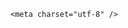 <!DOCTYPE html>
<html lang="zh-CN">

<head>
    
<title>济南商铺起火，有银行网点被烧，银行里的钱如果被烧了怎么办？需要补印吗？_腾讯新闻</title>
<meta name="keywords" content="济南,现金,火灾,钞票,网点,起火,山东,央行,中国人民银行">
<meta name="description" content="极目新闻记者 柳琛琛5月29日，山东省济南市历下区应急管理局通报，上午10时55分左右，济南泉城路中段一商铺发生火灾。截至目前，火已扑灭，5人受轻微伤送医院治疗，另有1人失联。省市区已启动应急处置机制，起火原因正在调查。当日13时10分许，现场已拉起警戒线，多辆消防车辆停靠在路边。公安民警劝阻市民进入警戒线内，烧...">
<meta name="author" content="腾讯网">
<meta name="copyright" content="Copyright 1998 - 2025 Tencent. All Rights Reserved">
<meta property="og:type" content="news" />

<meta property="og:title" content="济南商铺起火，有银行网点被烧，银行里的钱如果被烧了怎么办？需要补印吗？_腾讯新闻" />
<meta property="og:description" content="极目新闻记者 柳琛琛5月29日，山东省济南市历下区应急管理局通报，上午10时55分左右，济南泉城路中段一商铺发生火灾。截至目前，火已扑灭，5人受轻微伤送医院治疗，另有1人失联。省市区已启动应急处置机制，起火原因正在调查。当日13时10分许，现场已拉起警戒线，多辆消防车辆停靠在路边。公安民警劝阻市民进入警戒线内，烧..." />
<meta property="og:url" content="https://news.qq.com/rain/a/20250529Q05N5100" />
<meta property="og:image" content="https://inews.gtimg.com/news_ls/OzOUcODlMwKSkdMhiuc7zlaeKZLYSDv-7CIl6q0_Dn0hMAA_640330/0" />
<meta property="article:author" content="" />
<meta property="article:published_time" content="2025-05-29 16:50:32" />
<meta property="category" content="" />

    <meta charset="utf-8" />
<meta http-equiv="X-UA-Compatible" content="IE=Edge" />
<meta name="viewport" content="width=device-width, initial-scale=1, shrink-to-fit=no" />
<link rel="dns-prefetch" href="mat1.gtimg.com">
<link rel="dns-prefetch" href="i.news.qq.com">
<link rel="shortcut icon" href="https://mat1.gtimg.com/qqcdn/qqindex2021/favicon.ico">
<script nomodule="true" src="https://mat1.gtimg.com/qqcdn/qqindex2021/common-static/20240515201444/core3-37-1.min.js"></script>
<script>
  try {
    if (!window.IntersectionObserver) {
      var observerScript = document.createElement('script');
      observerScript.src = "https://mat1.gtimg.com/qqcdn/qqindex2021/common-static/20241024141058/intersection-observer-polyfill.js";
      document.head.appendChild(observerScript);
    }
  } catch (error) {}
</script>

<script>
  try {
    if (!Element.prototype.scrollTo) {
      var scrollScript = document.createElement('script');
      scrollScript.src = "https://mat1.gtimg.com/qqcdn/qqindex2021/common-static/20241025153001/scroll-behavior-polyfill.js";
      document.head.appendChild(scrollScript);
    }
  } catch (error) {}
</script>
<script>
  try {
    if ('scrollRestoration' in window.history) {
      window.history.scrollRestoration = 'manual';
    }
    window.isPcClient = Boolean(window.electron) && (
      window.navigator.userAgent.indexOf('pc-client') > 0 ||
      window.navigator.userAgent.indexOf('TencentNews') > 0
    );
  } catch {}
</script>
<script>
  try {
    if (window.isPcClient) {
      var bodyStyle = document.createElement('style');
      bodyStyle.innerText = 'body{ zoom: 0.95 }';
      document.head.appendChild(bodyStyle);
    }
  } catch {}
</script>
<script>
  window.DATA = {"iNewsRecommendLevel":1,"questionInfo":{"title":"济南商铺起火，有银行网点被烧，银行里的钱如果被烧了怎么办？需要补印吗？","url":"http://view.inews.qq.com/a/20250529Q05N5100","abstract":"","id":"20250529Q05N5100","longtitle":"济南商铺起火，有银行网点被烧，银行里的钱如果被烧了怎么办？","question_short_title":"济南商铺起火，有银行网点被烧，银行里的钱如果被烧了怎么办？需要补印吗？","relate_extend_infos":[{"id":"20250529A05GHM00","longtitle":"济南一商铺突发火灾：5人轻伤送医，1人失联，火灾中有银行网点被烧","picShowType":"90092","thumbnails_qqnews":["https://inews.gtimg.com/news_ls/ORbqiQ1f7FreC4oafUsoFx7xMalerElGB8sNPQLGxE5jAAA_294195/0"],"title":"济南一商铺突发火灾：5人轻伤送医，1人失联，火灾中有银行网点被烧","url":"https://view.inews.qq.com/a/20250529A05GHM00","abstract":"极目新闻记者 柳琛琛5月29日，山东省济南市历下区应急管理局通报，上午10时55分左右，济南泉城路中段一商铺发生火灾。截至目前，火已扑灭，5人受轻微伤送医院治疗，另有1人失联。省市区已启动应急处置机制，起火原因正在调查。当日13时10分许，现场已拉起警戒线，多辆消防车辆停靠在路边。公安民警劝阻市民进入警戒线内，烧...","articletype":"0"}],"thumbnails_qqnews":["https://inews.gtimg.com/om_ls/Orocq9cbECydQd26Vexsdzau8sAKWeUQefKXWx2C9HgsEAA_294195/0"]},"remarks":"","url":"https://view.inews.qq.com/a/20250529Q05N5100","adInfo":{"openAds":1,"openAdsComment":1,"openAdsPhotos":1,"openAdsText":1,"openRelatedNewsAd":1},"article_category":"229","channelEntryJumpType":1,"copyright_wording_share":"免责声明","detail_entry":{"is_orignal":1,"orignal_entry":1},"enableDiffusion":1,"extra_property":{"FeedbackDetailDisableInsert":1,"zanSkinType":""},"news_update_time":1748520939,"title":"济南商铺起火，有银行网点被烧，银行里的钱如果被烧了怎么办？需要补印吗？","FadCid":"","abstract":"","forbidCommentUpDown":0,"likeInfo":0,"news_app_recommend_status":4,"shareImg":"https://inews.gtimg.com/om_ls/Orocq9cbECydQd26Vexsdzau8sAKWeUQefKXWx2C9HgsEAA_870492/0","atype":232,"question_id":"","relate_extend_infos":{"longTitle":"济南一商铺突发火灾：5人轻伤送医，1人失联，火灾中有银行网点被烧","title":"济南一商铺突发火灾：5人轻伤送医，1人失联，火灾中有银行网点被烧","url":"http://view.inews.qq.com/a/20250529A05GHM00","abstract":"极目新闻记者 柳琛琛5月29日，山东省济南市历下区应急管理局通报，上午10时55分左右，济南泉城路中段一商铺发生火灾。截至目前，火已扑灭，5人受轻微伤送医院治疗，另有1人失联。省市区已启动应急处置机制，起火原因正在调查。当日13时10分许，现场已拉起警戒线，多辆消防车辆停靠在路边。公安民警劝阻市民进入警戒线内，烧...","id":"20250529A05GHM00","imgURL":"https://inews.gtimg.com/news_ls/ORbqiQ1f7FreC4oafUsoFx7xMalerElGB8sNPQLGxE5jAAA_640330/0","imgURLSmall":"https://inews.gtimg.com/news_ls/ORbqiQ1f7FreC4oafUsoFx7xMalerElGB8sNPQLGxE5jAAA_150120/0"},"already_answer":false,"card":{"chlid":"22983986","update_frequency":"1970-01-01 08:00:00","vip_icon_night":"http://inews.gtimg.com/newsapp_ls/0/14876052067/0","vip_place":"left","cpLevel":2,"desc":"腾讯新闻问答课代表，结合当下热点新闻和网友热议，发现好问题，期待好回答。","msgEntry":1,"uin":"ecbe89d289b6198c7996f16538ebc224f9","vip_type":"30012","suid":"8QMc339d5IQeuTzY5QN3","liveInfo":{},"chlname":"问答课代表","vip_desc":"腾讯新闻问答课代表官方账号","vip_type_new":"30012","icon":"https://inews.gtimg.com/om_ls/OPBO91JgEbYG-O62jC2hCRA_yoydsA8oEANb87pxgNxKgAA_200200/0","vip_icon":"http://inews.gtimg.com/newsapp_ls/0/14876051701/0"},"categoryrray":{"category_id":"229","sub_category_id":"814"},"commentid":"","content":null,"disableDeclare":1,"answer_num":2,"all_long_pic":1,"attribute":{},"closeCommentBanner":0,"emojiSwitch":1,"id":"20250529Q05N5100","isSensitive":0,"is_deleted":0,"ret":0,"shareDesc":"腾讯新闻","time":"2025-05-29 15:01:35","content_words_num":31,"copyright_share":"本文来自腾讯新闻客户端创作者，不代表腾讯新闻的观点和立场。","self_declare":{"declare":"个人观点，仅供参考"},"surl":"https://view.inews.qq.com/a/20250529Q05N5100","ai_switch":true,"emojiRelatedSwitch":1,"final_declare":["个人观点，仅供参考"],"intro":"","safe_cntl":{"close_all_ad":0,"close_all_emoticon_comment":0,"close_all_favorite":0,"close_share_pull":0,"close_all_rel":0,"close_comment_dislike":0,"close_global_news_sis":0,"close_relate_thing":0,"emoticon_comment_mode":0},"cms_id":"20250529Q05N5100","articleId":"20250529Q06FPC00","article_type":232,"tags":"","desc":"极目新闻记者 柳琛琛5月29日，山东省济南市历下区应急管理局通报，上午10时55分左右，济南泉城路中段一商铺发生火灾。截至目前，火已扑灭，5人受轻微伤送医院治疗，另有1人失联。省市区已启动应急处置机制，起火原因正在调查。当日13时10分许，现场已拉起警戒线，多辆消防车辆停靠在路边。公安民警劝阻市民进入警戒线内，烧...","videoArr":[]};
</script>
<script>
  window.channelInfo = {"channelConfig":{"channelNav":[{"_auto_id":"1","active_alien_img":"","alien_img":"","channel_id":"news_news_home","is_local":"0","link":"https://www.qq.com","name_cn":"首页","name_en":"home"},{"_auto_id":"2","active_alien_img":"","alien_img":"","channel_id":"news_news_top","is_local":"0","link":"","name_cn":"要闻","name_en":"news"},{"_auto_id":"4","active_alien_img":"","alien_img":"","channel_id":"news_news_bj","is_local":"1","link":"","name_cn":"北京","name_en":"bj"},{"_auto_id":"5","active_alien_img":"","alien_img":"","channel_id":"news_news_finance","is_local":"0","link":"","name_cn":"财经","name_en":"finance"},{"_auto_id":"6","active_alien_img":"","alien_img":"","channel_id":"news_news_tech","is_local":"0","link":"","name_cn":"科技","name_en":"tech"},{"_auto_id":"7","active_alien_img":"","alien_img":"","channel_id":"tv","is_local":"0","link":"https://v.qq.com/channel/tv/?ptag=qqnews","name_cn":"电视剧","name_en":"tv"},{"_auto_id":"8","active_alien_img":"","alien_img":"","channel_id":"news_news_qa","is_local":"0","link":"","name_cn":"热问","name_en":"qa"},{"_auto_id":"9","active_alien_img":"","alien_img":"","channel_id":"news_news_ent","is_local":"0","link":"","name_cn":"娱乐","name_en":"ent"},{"_auto_id":"10","active_alien_img":"","alien_img":"","channel_id":"variety","is_local":"0","link":"https://v.qq.com/channel/variety/?ptag=qqnews","name_cn":"综艺","name_en":"variety"},{"_auto_id":"11","active_alien_img":"","alien_img":"","channel_id":"news_news_sports","is_local":"0","link":"","name_cn":"体育","name_en":"sports"},{"_auto_id":"13","active_alien_img":"","alien_img":"","channel_id":"news_news_nba","is_local":"0","link":"","name_cn":"NBA","name_en":"nba"},{"_auto_id":"14","active_alien_img":"","alien_img":"","channel_id":"news_news_world","is_local":"0","link":"","name_cn":"国际","name_en":"world"},{"_auto_id":"15","active_alien_img":"","alien_img":"","channel_id":"news_news_mil","is_local":"0","link":"","name_cn":"军事","name_en":"milite"},{"_auto_id":"16","active_alien_img":"","alien_img":"","channel_id":"news_news_auto","is_local":"0","link":"","name_cn":"汽车","name_en":"auto"},{"_auto_id":"17","active_alien_img":"","alien_img":"","channel_id":"news_news_house","is_local":"0","link":"","name_cn":"房产","name_en":"house"},{"_auto_id":"18","active_alien_img":"","alien_img":"","channel_id":"news_news_edu","is_local":"0","link":"","name_cn":"教育","name_en":"edu"},{"_auto_id":"19","active_alien_img":"","alien_img":"","channel_id":"news_news_antip","is_local":"0","link":"","name_cn":"健康","name_en":"health"},{"_auto_id":"20","active_alien_img":"","alien_img":"","channel_id":"news_news_video","is_local":"0","link":"","name_cn":"视频","name_en":"video"},{"_auto_id":"21","active_alien_img":"","alien_img":"","channel_id":"news_news_game","is_local":"0","link":"","name_cn":"游戏","name_en":"games"},{"_auto_id":"22","active_alien_img":"","alien_img":"","channel_id":"news_news_nchupin","is_local":"0","link":"","name_cn":"眼界","name_en":"chupin"},{"_auto_id":"24","active_alien_img":"","alien_img":"","channel_id":"news_news_football","is_local":"0","link":"","name_cn":"足球","name_en":"football"},{"_auto_id":"25","active_alien_img":"","alien_img":"","channel_id":"news_news_kepu","is_local":"0","link":"","name_cn":"科学","name_en":"kepu"},{"_auto_id":"26","active_alien_img":"","alien_img":"","channel_id":"news_news_digi","is_local":"0","link":"","name_cn":"数码","name_en":"digi"},{"_auto_id":"28","active_alien_img":"","alien_img":"","channel_id":"ymzx","is_local":"0","link":"https://gamer.qq.com/v2/cloudgame/game/96897?ichannel=txxwpc0Ftxxwpc1","name_cn":"元梦之星","name_en":"news_news_ymzx"},{"_auto_id":"31","active_alien_img":"","alien_img":"","channel_id":"movie","is_local":"0","link":"https://v.qq.com/channel/movie/?ptag=qqnews","name_cn":"电影","name_en":"movie"},{"_auto_id":"32","active_alien_img":"","alien_img":"","channel_id":"news_news_esport","is_local":"0","link":"","name_cn":"电竞","name_en":"esport"},{"_auto_id":"34","active_alien_img":"","alien_img":"","channel_id":"news_news_history","is_local":"0","link":"","name_cn":"历史","name_en":"history"},{"_auto_id":"35","active_alien_img":"","alien_img":"","channel_id":"news_news_baby","is_local":"0","link":"","name_cn":"育儿","name_en":"baby"},{"_auto_id":"36","active_alien_img":"","alien_img":"","channel_id":"hbjy","is_local":"0","link":"https://gp.qq.com/act/a20250421mnqlx/news.shtml","name_cn":"和平精英","name_en":"news_news_hbjy"},{"_auto_id":"37","active_alien_img":"","alien_img":"","channel_id":"cloud_gamer","is_local":"0","link":"https://gamer.qq.com/?ichannel=txxwpc0Ftxxwpc1","name_cn":"云游戏","name_en":"cloud_gamer"},{"_auto_id":"38","active_alien_img":"","alien_img":"","channel_id":"news_news_lic","is_local":"0","link":"","name_cn":"理财","name_en":"finance_licai"},{"_auto_id":"39","active_alien_img":"","alien_img":"","channel_id":"news_news_istock","is_local":"0","link":"","name_cn":"股票","name_en":"finance_stock"},{"_auto_id":"40","active_alien_img":"","alien_img":"","channel_id":"ren_min_shi_pin","is_local":"0","link":"https://news.qq.com/omn/author/8QMd3Hld74cbujbY?tab=om_video","name_cn":"人民视频","name_en":"ren_min_shi_pin"},{"_auto_id":"41","active_alien_img":"","alien_img":"","channel_id":"news_news_weather","is_local":"0","link":"https://tianqi.qq.com/index.htm","name_cn":"天气","name_en":"weather"}]}};
</script>
<script>
  window.articleConfig = {"rightConfig":[{"_auto_id":"1","category_key":"default","modules":"{\"moduleList\":[{\"title\":\"精选视频\",\"id\":\"video_album\",\"videoType\":\"tag\",\"videoId\":\"aUepxrtchGM=\"},{\"title\":\"下载条\",\"id\":\"download_banner\",\"isSticky\":1},{\"title\":\"热点榜\",\"id\":\"hot_rank_list\",\"isSticky\":1},{\"title\":\"广告推广\",\"id\":\"ssp_ad_module\",\"category\":\"ad_ssp\",\"loid\":\"109\",\"isSticky\":1}]}"}],"tonglanAdConfig":[],"bottomConfig":[],"videoAdConfig":[],"rightGameConfig":[]};
</script>
<script src="https://mat1.gtimg.com/www/js/emonitor/custom_ed041a23.js" charset="utf-8"></script>
<script>
  try {
    window.emonitorIns = emonitor.create({
      name: 'newsqq_quesionArticle',
      atta: {
        name: 'newsqq',
      },
      mode: '007',
    });
  } catch (err) {
    console.warn(err);
  }
</script>
<link href="https://mat1.gtimg.com/qqcdn/qqindex2021/common-static/hel/qqnews-pc-dc_20250529072057/static/css/qa.css" rel="stylesheet">

<script>window.__HEL_PRESET_META__={"qqnews-pc-components":{"app":{"id":1366,"name":"qqnews-pc-components","app_group_name":"qqnews-pc-components","proj_ver":{"map":{},"utime":0},"online_version":"qqnews-pc-components_20250515055747","build_version":"qqnews-pc-components_20250529071843","update_at":"2025-05-29T11:19:37.000Z","desc":"set by [init], from container [formal.pc.dc.sz100981] worker [0]"},"version":{"sub_app_name":"qqnews-pc-components","sub_app_version":"qqnews-pc-components_20250529071843","src_map":{"webDirPath":"https://mat1.gtimg.com/qqcdn/qqindex2021/common-static/hel/qqnews-pc-components_20250529071843","htmlIndexSrc":"https://mat1.gtimg.com/qqcdn/qqindex2021/common-static/hel/qqnews-pc-components_20250529071843/index.html","extractMode":"all","iframeSrc":"","chunkCssSrcList":["https://mat1.gtimg.com/qqcdn/qqindex2021/common-static/hel/qqnews-pc-components_20250529071843/static/css/index.css"],"chunkJsSrcList":["https://mat1.gtimg.com/qqcdn/qqindex2021/common-static/hel/qqnews-pc-components_20250529071843/static/js/index.js"],"staticCssSrcList":[],"staticJsSrcList":["https://mat1.gtimg.com/qqcdn/qqindex2021/static/20231212123233/react.production.min.js","https://mat1.gtimg.com/qqcdn/qqindex2021/static/20231212123233/react-dom.production.min.js","https://mat1.gtimg.com/qqcdn/qqindex2021/common-static/hel/hel-base-v16.js"],"relativeCssSrcList":[],"relativeJsSrcList":[],"privCssSrcList":[],"srvModSrcList":[],"srvModSrcIndex":"","headAssetList":[{"tag":"staticScript","append":false,"attrs":{"src":"https://mat1.gtimg.com/qqcdn/qqindex2021/static/20231212123233/react.production.min.js"}},{"tag":"staticScript","append":false,"attrs":{"src":"https://mat1.gtimg.com/qqcdn/qqindex2021/static/20231212123233/react-dom.production.min.js"}},{"tag":"staticScript","append":false,"attrs":{"src":"https://mat1.gtimg.com/qqcdn/qqindex2021/common-static/hel/hel-base-v16.js"}},{"tag":"script","append":true,"attrs":{"src":"https://mat1.gtimg.com/qqcdn/qqindex2021/common-static/hel/qqnews-pc-components_20250529071843/static/js/index.js","defer":""}},{"tag":"link","append":true,"attrs":{"href":"https://mat1.gtimg.com/qqcdn/qqindex2021/common-static/hel/qqnews-pc-components_20250529071843/static/css/index.css","rel":"stylesheet"}}],"bodyAssetList":[]},"update_at":"2025-05-29T11:19:36.000Z","create_at":"2025-05-29T11:19:36.000Z","_worker_id":"0","_is_backup":true}}}</script>
<script>window.__VIEW_PATH__="question.ejs";</script>
</head>

<body id="dc-question-body">
  <div id="root"></div>
    <iframe style="display: none;" src="https://i.news.qq.com/web_backend/getWebPacUid"></iframe>
<script src="https://mat1.gtimg.com/qqcdn/qqindex2021/common-static/20240805160928/react.production.min.js"></script>
<script src="https://mat1.gtimg.com/qqcdn/qqindex2021/common-static/20240805160928/react-dom.production.min.js"></script>
<script src="https://mat1.gtimg.com/qqcdn/qqindex2021/common-static/20241018171503/universal-report.min.js"></script>
<script defer type="text/javascript" src="https://mat1.gtimg.com/qqcdn/qqindex2021/libs/barrier/aria.js?appid=9327b8b06379d9d1728bbfbe2025ef9c" charset="utf-8"></script>
<script defer src="https://t.captcha.qq.com/TCaptcha.js"></script>
<script>document.cookie="hel_err=;path=/;";</script>
<script src="https://mat1.gtimg.com/qqcdn/qqindex2021/common-static/hel/hel-base-v16.js"></script>
<script src="https://mat1.gtimg.com/qqcdn/qqindex2021/common-static/hel/qqnews-pc-hel-entry_20250117174052/static/js/index.js"></script>
<link rel="preload" href="https://mat1.gtimg.com/qqcdn/qqindex2021/common-static/hel/qqnews-pc-dc_20250529072057/static/js/qa.js" as="script">
<link rel="preload" href="https://mat1.gtimg.com/qqcdn/qqindex2021/common-static/hel/qqnews-pc-components_20250529071843/static/js/index.js" as="script">
<script>window.loadProject("https://mat1.gtimg.com/qqcdn/qqindex2021/common-static/hel/qqnews-pc-dc_20250529072057/static/js/qa.js");</script>
<iframe id="videoFrame" style="display: none;" src="https://video.qq.com/cookie/sync_qqnews.html"></iframe>
</body>

</html>
